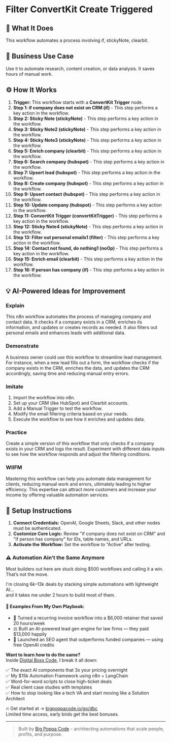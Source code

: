 # Filter ConvertKit Create Triggered

## 🚀 What It Does
This workflow automates a process involving if, stickyNote, clearbit.

## 💼 Business Use Case
Use it to automate research, content creation, or data analysis. It saves hours of manual work.

## ⚙️ How It Works
1.  **Trigger:** This workflow starts with a **ConvertKit Trigger** node.
2. **Step 1: if company does not exist on CRM (if)** - This step performs a key action in the workflow.
3. **Step 2: Sticky Note (stickyNote)** - This step performs a key action in the workflow.
4. **Step 3: Sticky Note2 (stickyNote)** - This step performs a key action in the workflow.
5. **Step 4: Sticky Note3 (stickyNote)** - This step performs a key action in the workflow.
6. **Step 5: Enrich company (clearbit)** - This step performs a key action in the workflow.
7. **Step 6: Search company (hubspot)** - This step performs a key action in the workflow.
8. **Step 7: Upsert lead (hubspot)** - This step performs a key action in the workflow.
9. **Step 8: Create company (hubspot)** - This step performs a key action in the workflow.
10. **Step 9: Upsert contact (hubspot)** - This step performs a key action in the workflow.
11. **Step 10: Update company (hubspot)** - This step performs a key action in the workflow.
12. **Step 11: ConvertKit Trigger (convertKitTrigger)** - This step performs a key action in the workflow.
13. **Step 12: Sticky Note4 (stickyNote)** - This step performs a key action in the workflow.
14. **Step 13: Filter out personal emails1 (filter)** - This step performs a key action in the workflow.
15. **Step 14: Contact not found, do nothing1 (noOp)** - This step performs a key action in the workflow.
16. **Step 15: Enrich email (clearbit)** - This step performs a key action in the workflow.
17. **Step 16: If person has company (if)** - This step performs a key action in the workflow.

## 💡 AI-Powered Ideas for Improvement
### Explain
This n8n workflow automates the process of managing company and contact data. It checks if a company exists in a CRM, enriches its information, and updates or creates records as needed. It also filters out personal emails and enhances leads with additional data.

### Demonstrate
A business owner could use this workflow to streamline lead management. For instance, when a new lead fills out a form, the workflow checks if the company exists in the CRM, enriches the data, and updates the CRM accordingly, saving time and reducing manual entry errors.

### Imitate
1. Import the workflow into n8n.
2. Set up your CRM (like HubSpot) and Clearbit accounts.
3. Add a Manual Trigger to test the workflow.
4. Modify the email filtering criteria based on your needs.
5. Execute the workflow to see how it enriches and updates data.

### Practice
Create a simple version of this workflow that only checks if a company exists in your CRM and logs the result. Experiment with different data inputs to see how the workflow responds and adjust the filtering conditions.

### WIIFM
Mastering this workflow can help you automate data management for clients, reducing manual work and errors, ultimately leading to higher efficiency. This expertise can attract more customers and increase your income by offering valuable automation services.

## 🔧 Setup Instructions
1. **Connect Credentials:** OpenAI, Google Sheets, Slack, and other nodes must be authenticated.
2. **Customize Core Logic:** Review "if company does not exist on CRM" and "If person has company" for IDs, table names, and URLs.
3. **Activate the Workflow:** Set the workflow to "Active" after testing.

### ⚠️ Automation Ain’t the Same Anymore

Most builders out here are stuck doing $500 workflows and calling it a win.  
That’s not the move.  

I'm closing $6k–$13k deals by stacking simple automations with lightweight AI...  
and it takes me under 2 hours to build most of them.

#### 🧠 Examples From My Own Playbook:
- 🔁 Turned a recurring invoice workflow into a $6,000 retainer that saved 20 hours/week  
- ⚖️ Built an AI-powered lead gen engine for law firms — they paid $13,000 happily  
- 🚀 Launched an SEO agent that outperforms funded companies — using free OpenAI credits  

**Want to learn how to do the same?**  
Inside [Digital Boss Code](https://bigpoppacode.io/go/dbc), I break it all down:

✅ The exact AI components that 3x your pricing overnight  
✅ My $15k Automation Framework using n8n + LangChain  
✅ Word-for-word scripts to close high-ticket deals  
✅ Real client case studies with templates  
✅ How to stop looking like a tech VA and start moving like a Solution Architect  

🔥 Get started at → [bigpoppacode.io/go/dbc](https://bigpoppacode.io/go/dbc)  
Limited time access, early birds get the best bonuses.

---
> Built by [Big Poppa Code](https://bigpoppacode.io) – architecting automations that scale people, profits, and purpose.
